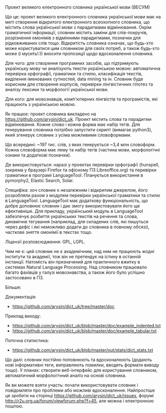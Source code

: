 Проект великого електронного словника української мови (ВЕСУМ)

Що це: проект великого електронного словника української мови має на меті створення 
відкритого електронного всеохопного словника, що містить слова української мови з 
парадигмами відмінювання. Окрім граматичної інформації, словник містить заміни для 
слів-покручів, розрізнення омонімів з відмінними парадигмами, позначки для рідковживаних слів тощо. 
Відкритість словника означає, що будь-хто може користуватися цим словником для своїх потреб, 
а також будь-хто може (і мусить!:)) вносити пропозиції щодо вдосконалення словника.

Для чого: для створення програмних засобів, що підтримують українську мову чи аналізують 
тексти українською мовою: автоматична перевірка орфографії, граматики та стилю, класифікація текстів, 
виділення іменованих сутностей, data mining та ін. Словник буде корисним для створення корпусів, 
перевірки лінгвістичних гіпотез та аналізу лексики та морфології української мови.

Для кого: для мовознавців, комп'ютерних лінгвістів та програмістів, які працюють з українською мовою.

Як працює: проект словника викладено на https://github.com/arysin/dict_uk. Проект містить слова та 
парадигми відмінювання. Кожне слово і кожна форма має набір тегів. Для генерування словника потрібно 
запустити скрипт (вимагає python3), який згенерує словник з усіма можливими словоформами.

Що всередині: ~197 тис. слів, з яких генерується ~3,4 млн словоформ. Кожна словоформа має лему та 
набір тегів (частина мови, морфологічні ознаки та додаткові позначки).

Де використовується: наразі у проектах перевірки орфографії (hunspell, зокрема у браузері Firefox 
та офісному ПЗ Libreoffice.org) та перевірки граматики в програмі LanguageTool. Планується використання 
в pymorphy2, Elastic Search, Solar.

Специфіка: хоч словник є незалежним і відкритим джерелом, його розробляли разом з модулем 
перевірки української граматики та стилю в LanguageTool. LanguageTool має додаткову функціональність, 
що добре доповнює словник і дає змогу використовувати його ще ефективніше. Для прикладу, український 
модуль в LanguageTool забезпечує розбиття українських текстів на речення та слова, динамічне тегування 
(наприклад, для складених слів, які пишуться через дефіс і які неможливо додати до словника в повному обсязі), 
часткове зняття омонімії в текстах тощо.

Ліцензії розповсюдження: GPL, LGPL.

Чим не є: цей словник не є академічним, над ним не працюють жодні інститути та академії, тож він не 
претендує на істину в останній інстанції. Натомість він призначений для практичного вжитку в системах 
Natural Language Processing. Над словником працювало багато фахівців у галузі мовознавства, а також його 
було успішно застосовано в ПЗ.

Більше:

Документація:
* https://github.com/arysin/dict_uk/tree/master/doc

Приклад виходу:
* https://github.com/arysin/dict_uk/blob/master/doc/example_indented.txt
* https://github.com/arysin/dict_uk/blob/master/doc/example_tabular.txt

Поточна статистика:
* https://github.com/arysin/dict_uk/blob/master/out/stats/dict_stats.txt

Що далі: словник постійно поповнюють та вдосконалюють (додають нові інформативні теги, виправляють 
помилки, вводять формати виводу тощо). У планах: створити веб-інтерфейс для користування словником, 
автоматичний морфологічний аналіз на основі словника.

Як ви можете взяти участь: почати використовувати словник і повідомляти про проблеми або можливі 
вдосконалення. Найпростіше це зробити на сторінці https://github.com/arysin/dict_uk/issues, 
форумі http://r2u.org.ua/forum/viewforum.php?f=45, але можна і електронною поштою.
